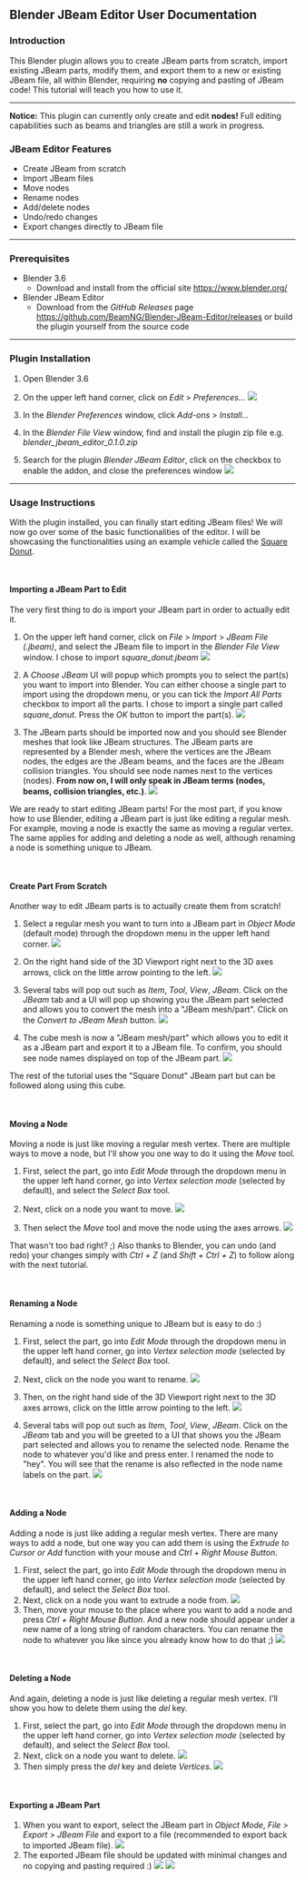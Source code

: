 ## Blender JBeam Editor User Documentation

### Introduction
This Blender plugin allows you to create JBeam parts from scratch, import existing JBeam parts, modify them, and export them to a new or existing JBeam file, all within Blender, requiring **no** copying and pasting of JBeam code! This tutorial will teach you how to use it.

---

**Notice:**
This plugin can currently only create and edit **nodes!** Full editing capabilities such as beams and triangles are still a work in progress.

### JBeam Editor Features

* Create JBeam from scratch
* Import JBeam files
* Move nodes
* Rename nodes
* Add/delete nodes
* Undo/redo changes
* Export changes directly to JBeam file

---

### Prerequisites
* Blender 3.6
    * Download and install from the official site https://www.blender.org/
* Blender JBeam Editor
    * Download from the *GitHub Releases* page https://github.com/BeamNG/Blender-JBeam-Editor/releases or build the plugin yourself from the source code

---

### Plugin Installation
1. Open Blender 3.6
2. On the upper left hand corner, click on *Edit* > *Preferences...*
![](installation_1.png)

3. In the *Blender Preferences* window, click *Add-ons* > *Install...*
4. In the *Blender File View* window, find and install the plugin zip file e.g. *blender_jbeam_editor_0.1.0.zip*
5. Search for the plugin *Blender JBeam Editor*, click on the checkbox to enable the addon, and close the preferences window
![](installation_2.png)

---

### Usage Instructions
With the plugin installed, you can finally start editing JBeam files! We will now go over some of the basic functionalities of the editor. I will be showcasing the functionalities using an example vehicle called the [Square Donut](square_donut.zip).

<br>

#### Importing a JBeam Part to Edit
The very first thing to do is import your JBeam part in order to actually edit it.

1. On the upper left hand corner, click on *File* > *Import* > *JBeam File (.jbeam)*, and select the JBeam file to import in the *Blender File View* window. I chose to import *square_donut.jbeam*
![](usage_import.png)

2. A *Choose JBeam* UI will popup which prompts you to select the part(s) you want to import into Blender. You can either choose a single part to import using the dropdown menu, or you can tick the *Import All Parts* checkbox to import all the parts. I chose to import a single part called *square_donut*. Press the *OK* button to import the part(s).
![](usage_dropdown_parts.png)

3. The JBeam parts should be imported now and you should see Blender meshes that look like JBeam structures. The JBeam parts are represented by a Blender mesh, where the vertices are the JBeam nodes, the edges are the JBeam beams, and the faces are the JBeam collision triangles. You should see node names next to the vertices (nodes). **From now on, I will only speak in JBeam terms (nodes, beams, collision triangles, etc.)**.
![](usage_imported.png)

We are ready to start editing JBeam parts! For the most part, if you know how to use Blender, editing a JBeam part is just like editing a regular mesh. For example, moving a node is exactly the same as moving a regular vertex. The same applies for adding and deleting a node as well, although renaming a node is something unique to JBeam.

<br>

#### Create Part From Scratch
Another way to edit JBeam parts is to actually create them from scratch!

1. Select a regular mesh you want to turn into a JBeam part in *Object Mode* (default mode) through the dropdown menu in the upper left hand corner.
![](scratch_1.png)

2. On the right hand side of the 3D Viewport right next to the 3D axes arrows, click on the little arrow pointing to the left.
![](scratch_2.png)

3. Several tabs will pop out such as *Item*, *Tool*, *View*, *JBeam*. Click on the *JBeam* tab and a UI will pop up showing you the JBeam part selected and allows you to convert the mesh into a "JBeam mesh/part". Click on the *Convert to JBeam Mesh* button.
![](scratch_3.png)

4. The cube mesh is now a "JBeam mesh/part" which allows you to edit it as a JBeam part and export it to a JBeam file. To confirm, you should see node names displayed on top of the JBeam part.
![](scratch_4.png)

The rest of the tutorial uses the "Square Donut" JBeam part but can be followed along using this cube.

<br>

#### Moving a Node
Moving a node is just like moving a regular mesh vertex. There are multiple ways to move a node, but I'll show you one way to do it using the *Move* tool.

1. First, select the part, go into *Edit Mode* through the dropdown menu in the upper left hand corner, go into *Vertex selection mode* (selected by default), and select the *Select Box* tool.
2. Next, click on a node you want to move.
![](all_steps_begin.png)

3. Then select the *Move* tool and move the node using the axes arrows.
![](move_node.png)

That wasn't too bad right? ;) Also thanks to Blender, you can undo (and redo) your changes simply with *Ctrl + Z* (and *Shift + Ctrl + Z*) to follow along with the next tutorial.

<br>

#### Renaming a Node
Renaming a node is something unique to JBeam but is easy to do :)

1. First, select the part, go into *Edit Mode* through the dropdown menu in the upper left hand corner, go into *Vertex selection mode* (selected by default), and select the *Select Box* tool.
2. Next, click on the node you want to rename.
![](all_steps_begin.png)

3. Then, on the right hand side of the 3D Viewport right next to the 3D axes arrows, click on the little arrow pointing to the left.
![](rename_node_1.png)

4. Several tabs will pop out such as *Item*, *Tool*, *View*, *JBeam*. Click on the *JBeam* tab and you will be greeted to a UI that shows you the JBeam part selected and allows you to rename the selected node. Rename the node to whatever you'd like and press enter. I renamed the node to "hey". You will see that the rename is also reflected in the node name labels on the part.
![](rename_node_2.png)

<br>

#### Adding a Node
Adding a node is just like adding a regular mesh vertex. There are many ways to add a node, but one way you can add them is using the *Extrude to Cursor or Add* function with your mouse and *Ctrl + Right Mouse Button*.

1. First, select the part, go into *Edit Mode* through the dropdown menu in the upper left hand corner, go into *Vertex selection mode* (selected by default), and select the *Select Box* tool.
2. Next, click on a node you want to extrude a node from.
![](all_steps_begin.png)
3. Then, move your mouse to the place where you want to add a node and press *Ctrl + Right Mouse Button*. And a new node should appear under a new name of a long string of random characters. You can rename the node to whatever you like since you already know how to do that ;)
![](add_node.png)

<br>

#### Deleting a Node
And again, deleting a node is just like deleting a regular mesh vertex. I'll show you how to delete them using the *del* key.

1. First, select the part, go into *Edit Mode* through the dropdown menu in the upper left hand corner, go into *Vertex selection mode* (selected by default), and select the *Select Box* tool.
2. Next, click on a node you want to delete.
![](all_steps_begin.png)
3. Then simply press the *del* key and delete *Vertices*.
![](delete_node.png)

<br>

#### Exporting a JBeam Part
1. When you want to export, select the JBeam part in *Object Mode*, *File* > *Export* > *JBeam File* and export to a file (recommended to export back to imported JBeam file).
![](export_1.png)
2. The exported JBeam file should be updated with minimal changes and no copying and pasting required :)
![](export_before_after.png)
![](export_diff.png)
